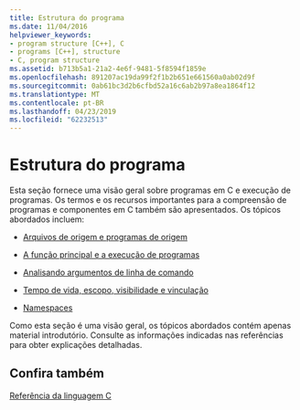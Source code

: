 ```yaml
---
title: Estrutura do programa
ms.date: 11/04/2016
helpviewer_keywords:
- program structure [C++], C
- programs [C++], structure
- C, program structure
ms.assetid: b713b5a1-21a2-4e6f-9481-5f8594f1859e
ms.openlocfilehash: 891207ac19da99f2f1b2b651e661560a0ab02d9f
ms.sourcegitcommit: 0ab61bc3d2b6cfbd52a16c6ab2b97a8ea1864f12
ms.translationtype: MT
ms.contentlocale: pt-BR
ms.lasthandoff: 04/23/2019
ms.locfileid: "62232513"
---
```

# <a name="program-structure"></a>Estrutura do programa

Esta seção fornece uma visão geral sobre programas em C e execução de programas. Os termos e os recursos importantes para a compreensão de programas e componentes em C também são apresentados. Os tópicos abordados incluem:

- [Arquivos de origem e programas de origem](../c-language/source-files-and-source-programs.md)

- [A função principal e a execução de programas](../c-language/main-function-and-program-execution.md)

- [Analisando argumentos de linha de comando](../c-language/parsing-c-command-line-arguments.md)

- [Tempo de vida, escopo, visibilidade e vinculação](../c-language/lifetime-scope-visibility-and-linkage.md)

- [Namespaces](../c-language/name-spaces.md)

Como esta seção é uma visão geral, os tópicos abordados contém apenas material introdutório. Consulte as informações indicadas nas referências para obter explicações detalhadas.

## <a name="see-also"></a>Confira também

[Referência da linguagem C](../c-language/c-language-reference.md)
